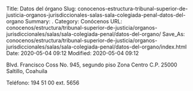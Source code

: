 Title: Datos del órgano
Slug: conocenos-estructura-tribunal-superior-de-justicia-organos-jurisdiccionales-salas-sala-colegiada-penal-datos-del-organo
Summary: .
Category: Conócenos
URL: conocenos/estructura/tribunal-superior-de-justicia/organos-jurisdiccionales/salas/sala-colegiada-penal/datos-del-organo/
Save_As: conocenos/estructura/tribunal-superior-de-justicia/organos-jurisdiccionales/salas/sala-colegiada-penal/datos-del-organo/index.html
Date: 2020-05-04 09:12
Modified: 2020-05-04 09:12



Blvd. Francisco Coss No. 945, segundo piso
Zona Centro
C.P. 25000
Saltillo, Coahuila

Teléfono: 194 51 00 ext. 5656



